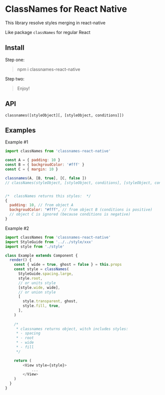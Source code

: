 # ClassNames for React Native

This library resolve styles merging in react-native 

Like package `classNames` for regular React


## Install

Step one:
> npm i classnames-react-native

Step two:
> Enjoy!

## API 

```
classnames([styleObject][, [styleObject, conditions]])
```


## Examples

Example #1

```js
import classNames from 'classnames-react-native'

const A = { padding: 10 }
const B = { backgroudColor: '#fff' }
const C = { margin: 10 }

classnames(A, [B, true], [C, false ])
// classNames(styleObject, [styleObject, conditions], [styleObject, conditions])


/*  classNames returns this styles:  */
{
  padding: 10, // from object A
  backgroudColor: "#fff", // from object B (conditions is positive)
  // object C is ignored (because conditions is negative)
}
```

Example #2

```js
import classNames from 'classnames-react-native'
import StyleGuide from '../../style/xxx'
import style from './style'

class Example extends Component {
  render() {
    const { wide = true, ghost = false } = this.props
    const style = classNames(
      StyleGuide.spacing.large,
      style.root,
      // or units style
      [style.wide, wide],
      // or union style
      [
        style.transparent, ghost,
        style.fill, true,
      ],
    )
    
    /*
     * classnames returns object, witch includes styles:
     * - spacing
     * - root
     * - wide
     * - fill
     */

    return (
        <View style={style}>
            ...
        </View>
    )
  }
}
```
